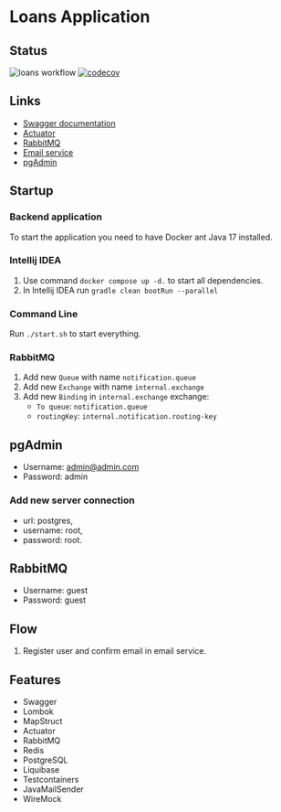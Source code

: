 # Loans Application

## Status

![loans workflow](https://github.com/osber1/loans/actions/workflows/gradle.yml/badge.svg)
[![codecov](https://codecov.io/gh/osber1/loans/branch/master/graph/badge.svg?token=2KOECLUD4M)](https://codecov.io/gh/osber1/loans)

## Links

- [Swagger documentation](http://localhost:8080/swagger-ui.html)
- [Actuator](http://localhost:8080/actuator)
- [RabbitMQ](http://localhost:15672)
- [Email service](http://localhost:1080)
- [pgAdmin](http://localhost:5050)

## Startup

### Backend application

To start the application you need to have Docker ant Java 17 installed.

### Intellij IDEA

1) Use command `docker compose up -d.` to start all dependencies.
2) In Intellij IDEA run `gradle clean bootRun --parallel`

### Command Line

Run `./start.sh` to start everything.

### RabbitMQ

1) Add new `Queue` with name `notification.queue`
2) Add new `Exchange` with name `internal.exchange`
3) Add new `Binding` in `internal.exchange` exchange:
    * `To queue`: `notification.queue`
    * `routingKey`: `internal.notification.routing-key`

## pgAdmin

* Username: admin@admin.com
* Password: admin

### Add new server connection

- url: postgres,
- username: root,
- password: root.

## RabbitMQ

* Username: guest
* Password: guest

## Flow

1) Register user and confirm email in email service.

## Features

* Swagger
* Lombok
* MapStruct
* Actuator
* RabbitMQ
* Redis
* PostgreSQL
* Liquibase
* Testcontainers
* JavaMailSender
* WireMock
